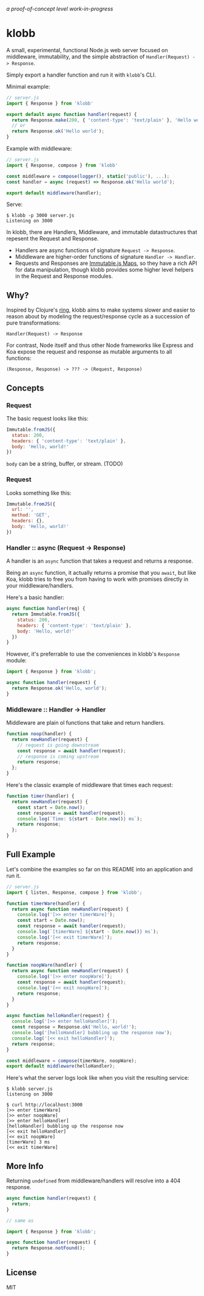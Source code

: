 
*a proof-of-concept level work-in-progress*

# klobb

A small, experimental, functional Node.js web server
focused on middleware, immutability, and the
simple abstraction of `Handler(Request) -> Response`.

Simply export a handler function and run it with `klobb`'s CLI.

Minimal example:

``` javascript
// server.js
import { Response } from 'klobb'

export default async function handler(request) {
  return Response.make(200, { 'content-type': 'text/plain' }, 'Hello world');
  // or
  return Response.ok('Hello world');
}
```

Example with middleware:

``` javascript
// server.js
import { Response, compose } from 'klobb'

const middleware = compose(logger(), static('public'), ...);
const handler = async (request) => Response.ok('Hello world');

export default middleware(handler);
```

Serve:

```
$ klobb -p 3000 server.js
Listening on 3000
```

In klobb, there are Handlers, Middleware, and immutable datastructures
that repesent the Request and Response.

- Handlers are async functions of signature `Request -> Response`.
- Middleware are higher-order functions of signature `Handler -> Handler`.
- Requests and Responses are [Immutable.js Maps][maps], so they have
a rich API for data manipulation, though klobb provides some higher
level helpers in the Request and Response modules.

[maps]: https://facebook.github.io/immutable-js/docs/#/Map

## Why?

Inspired by Clojure's [ring](https://github.com/ring-clojure/ring), klobb
aims to make systems slower and easier to reason about by modeling
the request/response cycle as a succession of pure transformations:

    Handler(Request) -> Response

For contrast, Node itself and thus other Node frameworks like
Express and Koa expose the request and response as mutable arguments
to all functions:

    (Response, Response) -> ??? -> (Request, Response)

## Concepts

### Request

The basic request looks like this:

``` javascript
Immutable.fromJS({
  status: 200,
  headers: { 'content-type': 'text/plain' },
  body: 'Hello, world!'
})
```

`body` can be a string, buffer, or stream. (TODO)

### Request

Looks something like this:

``` javascript
Immutable.fromJS({
  url: '',
  method: 'GET',
  headers: {},
  body: 'Hello, world!'
})
```

### Handler :: async (Request -> Response)

A handler is an `async` function that takes a request and returns a response.

Being an `async` function, it actually returns a promise that you `await`,
but like Koa, klobb tries to free you from having to work with promises
directly in your middleware/handlers.

Here's a basic handler:

``` javascript
async function handler(req) {
  return Immutable.fromJS({
    status: 200,
    headers: { 'content-type': 'text/plain' },
    body: 'Hello, world!'
  })
}
```

However, it's preferrable to use the conveniences in klobb's `Response` module:

``` javascript
import { Response } from 'klobb';

async function handler(request) {
  return Response.ok('Hello, world');
}
```

### Middleware :: Handler -> Handler

Middleware are plain ol functions that take and return handlers.

``` javascript
function noop(handler) {
  return newHandler(request) {
    // request is going downstream
    const response = await handler(request);
    // response is coming upstream
    return response;
  };
}
```

Here's the classic example of middleware that times each request:

``` javascript
function timer(handler) {
  return newHandler(request) {
    const start = Date.now();
    const response = await handler(request);
    console.log(`Time: ${start - Date.now()} ms`);
    return response;
  };
}
```

## Full Example

Let's combine the examples so far on this README into an application and
run it.

``` javascript
// server.js
import { listen, Response, compose } from 'klobb';

function timerWare(handler) {
  return async function newHandler(request) {
    console.log('[>> enter timerWare]');
    const start = Date.now();
    const response = await handler(request);
    console.log(`[timerWare] ${start - Date.now()} ms`);
    console.log('[<< exit timerWare]');
    return response;
  }
}

function noopWare(handler) {
  return async function newHandler(request) {
    console.log('[>> enter noopWare]');
    const response = await handler(request);
    console.log('[<< exit noopWare]');
    return response;
  }
}

async function helloHandler(request) {
  console.log('[>> enter helloHandler]');
  const response = Response.ok('Hello, world!');
  console.log('[helloHandler] bubbling up the response now');
  console.log('[<< exit helloHandler]');
  return response;
}

const middleware = compose(timerWare, noopWare);
export default middleware(helloHandler);
```

Here's what the server logs look like when you visit the resulting service:

```
$ klobb server.js
listening on 3000

$ curl http://localhost:3000
[>> enter timerWare]
[>> enter noopWare]
[>> enter helloHandler]
[helloHandler] bubbling up the response now
[<< exit helloHandler]
[<< exit noopWare]
[timerWare] 3 ms
[<< exit timerWare]
```

## More Info

Returning `undefined` from middleware/handlers will resolve into a 404 response.

``` javascript
async function handler(request) {
  return;
}

// same as

import { Response } from 'klobb';

async function handler(request) {
  return Response.notFound();
}
```

## License

MIT
